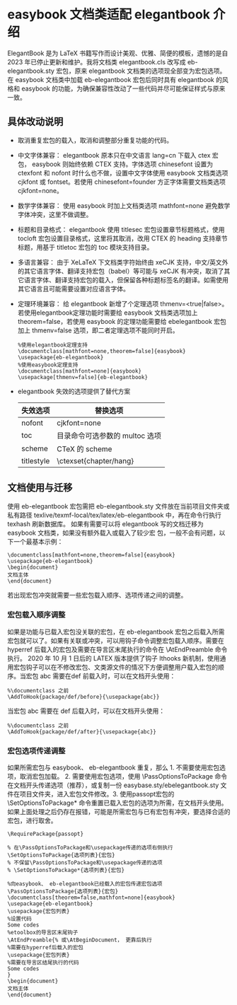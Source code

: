 

# easybook 文档类适配 elegantbook 介绍 

ElegantBook 是为 LaTeX 书籍写作而设计美观、优雅、简便的模板，遗憾的是自 2023 年已停止更新和维护。我将文档类 elegantbook.cls 改写成 eb-elegantbook.sty 宏包，原来 elegantbook 文档类的选项现全部变为宏包选项。在 easybook 文档类中加载 eb-elegantbook 宏包后同时具有 elegantbook 的风格和 easybook 的功能，为确保兼容性改动了一些代码并尽可能保证样式与原来一致。

## 具体改动说明  

- 取消重复宏包的载入，取消和调整部分重复功能的代码。

- 中文字体兼容： elegantbook 原本只在中文语言 lang=cn 下载入 ctex 宏包， easybook 则始终依赖 CTEX 支持。字体选项 chinesefont 设置为 ctexfont 和 nofont 时什么也不做，设置中文字体使用 easybook 文档类选项 cjkfont 或 fontset。若使用 chinesefont=founder 方正字体需要文档类选项 cjkfont=none。

- 数学字体兼容： 使用 easybook 时加上文档类选项 mathfont=none 避免数学字体冲突，这里不做调整。

- 标题和目录格式： elegantbook 使用 titlesec 宏包设置章节标题格式，使用 tocloft 宏包设置目录格式，这里将其取消，改用 CTEX 的 heading 支持章节标题，用基于 titletoc 宏包的 toc 模块支持目录。

- 多语言兼容： 由于 XeLaTeX 下文档类字符始终由 xeCJK 支持，中文/英文外的其它语言字体、翻译支持宏包（babel）等可能与 xeCJK 有冲突，取消了其它语言字体、翻译支持宏包的载入，但保留各种标题标签名的翻译。如需使用其它语言且可能需要设置对应语言字体。

- 定理环境兼容： 给 elegantbook 新增了个定理选项 thmenv=<true|false>。若使用elegantbook定理功能时需要给 easybook 文档类选项加上 theorem=false，若使用 easybook 的定理功能需要给 ebelegantbook 宏包加上 thmenv=false 选项，即二者定理选项不能同时开启。

  ```
  %使用elegantbook定理支持
  \documentclass[mathfont=none,theorem=false]{easybook}
  \usepackage{eb-elegantbook}
  %使用easybook定理支持
  \documentclass[mathfont=none]{easybook}
  \usepackage[thmenv=false]{eb-elegantbook}
  ```

- elegantbook 失效的选项提供了替代方案  

  | 失效选项   | 替换选项                       |
  | ---------- | ------------------------------ |
  | nofont     | cjkfont=none                   |
  | toc        | 目录命令可选参数的 multoc 选项 |
  | scheme     | CTeX 的 scheme                 |
  | titlestyle | \ctexset{chapter/hang}         |

## 文档使用与迁移  

使用 eb-elegantbook 宏包需把 eb-elegantbook.sty 文件放在当前项目文件夹或私有路径
texlive/texmf-local/tex/latex/eb-elegantbook
中，再在命令行执行 texhash 刷新数据库。
如果有需要可以将 elegantbook 写的文档迁移为 easybook 文档类，如果没有额外载入或载入了较少宏
包，一般不会有问题，以下一个最基本示例：

```
\documentclass[mathfont=none,theorem=false]{easybook}
\usepackage{eb-elegantbook}
\begin{document}
文档主体
\end{document}
```

若出现宏包冲突就需要一些宏包载入顺序、选项传递之间的调整。  

### 宏包载入顺序调整  

如果是功能与已载入宏包没关联的宏包，在 eb-elegantbook 宏包之后载入所需宏包就可以了。如果有关联或冲突，可以用钩子命令调整宏包载入顺序。需要在 hyperref 后载入的宏包及需要在导言区末尾执行的命令在 \AtEndPreamble 命令执行。 2020 年 10 月 1 日后的 LATEX 版本提供了钩子 lthooks 新机制，使用通用宏包钩子可以在不修改宏包、文类源文件的情况下方便调整用户载入宏包的顺序。当宏包 abc 需要在def 前载入时，可以在文档开头使用：  

```
%\documentclass 之前
\AddToHook{package/def/before}{\usepackage{abc}}
```

当宏包 abc 需要在 def 后载入时，可以在文档开头使用：  

```
%\documentclass 之前
\AddToHook{package/def/after}{\usepackage{abc}}
```

### 宏包选项传递调整  

如果所需宏包与 easybook、 eb-elegantbook 重复，那么 1. 不需要使用宏包选项，取消宏包加载。 2. 需要使用宏包选项，使用 \PassOptionsToPackage 命令在文档开头传递选项（推荐），或复制一份 easybase.sty/ebelegantbook.sty 文件在项目文件夹，进入宏包文件修改。3. 使用passopt宏包的 \SetOptionsToPackage* 命令重置已载入宏包的选项为所需，在文档开头使用。如果上面处理之后仍存在报错，可能是所需宏包与已有宏包有冲突，要选择合适的宏包，进行取舍。

```
\RequirePackage{passopt}

% 在\PassOptionsToPackage和\usepackage传递的选项右侧执行
\SetOptionsToPackage{选项列表}{宏包}
% 不保留\PassOptionsToPackage和\usepackage传递的选项
% \SetOptionsToPackage*{选项列表}{宏包}

%向easybook、 eb-elegantbook已经载入的宏包传递宏包选项
\PassOptionsToPackage{选项列表}{宏包}
\documentclass[theorem=false,mathfont=none]{easybook}
\usepackage{eb-elegantbook}
\usepackage{宏包列表}
%设置代码
Some codes
%etoolbox的导言区末尾钩子
\AtEndPreamble{% 或\AtBeginDocument， 更靠后执行
%需要在hyperref后载入的宏包
\usepackage{宏包列表}
%需要在导言区结尾执行的代码
Some codes
}
\begin{document}
文档主体
\end{document}
```

